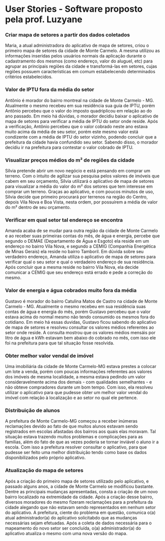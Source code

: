 # User Stories - Software proposto pela prof. Luzyane


### Criar mapa de setores a partir dos dados coletados

Maria, a atual administradora do aplicativo de mapa de setores, criou o primeiro mapa de setores da cidade de Monte Carmelo. A mesma utilizou as informações inseridas pelos usuários normais da aplicação durante o cadastramento dos mesmos (como endereço, valor do aluguel, etc) para agrupar as principais regiões da cidade e transformá-las em setores, cujas regiões possuem características em comum estabelecendo determinados critérios estabelecidos.

### Valor de IPTU fora da média do setor

Antônio é morador do bairro montreal na cidade de Monte Carmelo - MG. 
Atualmente o mesmo recebeu em sua residência sua guia de IPTU, porém Antônio percebeu que o valor do imposto quadriplicou em relação ao do ano passado. Em meio há dúvidas, o morador decidiu baixar o aplicativo de mapa de setores para verificar a média de IPTU do setor onde reside. Após a verificação, Antônio percebeu que o valor cobrado neste ano estava muito acima da média de seu setor, porém este mesmo valor está condizente com a média de IPTU do setor vizinho, podendo concluir que a prefeitura da cidade havia confundido seu setor.
Sabendo disso, o morador decidiu ir na prefeitura para contestar o valor cobrado de IPTU.

### Visualizar preços médios do m² de regiões da cidade

Sílvia pretende abrir um novo negócio e está pensando em comprar um terreno. 
Com o intuito de agilizar sua pesquisa pelos valores de imóveis que cabem em seu orçamento, Sílvia utilizará o aplicativo de mapa de setores para visualizar a média do valor do m² dos setores que tem interesse em comprar um terreno.
Graças ao aplicativo, e com poucos minutos de uso, Sílvia decide que primeiro procurará por terrenos na região do Centro, depois Vila Nova e Boa Vista, nesta ordem, por possuírem a média de valor do m² dentro de seu orçamento.

### Verificar em qual setor tal endereço se encontra

Amanda acaba de se mudar para outra região da cidade de Monte Carmelo e ao receber suas primeiras contas do mês, de água e energia, percebe que segundo o DEMAE (Departamento de Água e Esgoto) ela reside em um endereço no bairro Vila Nova, e segundo a CEMIG (Companhia Energética de Minas Gerais) ela reside no bairro Tamboril.
Em dúvida sobre seu verdadeiro endereço, Amanda utiliza o aplicativo de mapa de setores para verificar qual o seu setor e qual o verdadeiro endereço de sua residência. Após concluir que a mesma reside no bairro Vila Nova, ela decide comunicar a CEMIG que seu endereço está errado e pede a correção do mesmo.

### Valor de energia e água cobrados muito fora da média

Gustavo é morador do bairro Catulina Matos de Castro na cidade de Monte Carmelo - MG.
Atualmente o mesmo recebeu em sua residência suas contas de água e energia do mês, porém Gustavo percebeu que o valor estava acima do normal mesmo não tendo consumido os mesmos fora do cotidiano. Em meio há essas duvidas, Gustavo ficou sabendo do aplicativo de mapa de setores e resolveu consultar os valores médios referentes ao setor onde  reside. A consulta mostrou que os valores médios mensáis por litro de água e kWh estavam bem abaixo do cobrado no mês, com isso ele foi na prefeitura para que tal situação fosse resolvida.

### Obter melhor valor vendal de imóvel

Uma imobiliária da cidade de Monte Carmelo-MG estava prestes a colocar um lote a venda, porém com poucas informações referentes aos valores dos imóveis de mesma localidade, a mesma estava pedindo um valor consideravelmente acima dos demais - com qualidades semelhantes - e não obteve compradores durante um bom tempo.
Com isso, ela resolveu utilizar o aplicativo para que pudesse obter um melhor valor vendal do imóvel com relação à localização e ao setor no qual ele pertence.

### Distribuição de alunos

A prefeitura de Monte Carmelo-MG começou a receber inúmeras reclamações devido ao fato de que muitos alunos estavam sendo registrados em escolas afastadas dos bairros aos quais elas moravam.
Tal situação estava trazendo muitos problemas e complicações para as familias, além do fato de que as vezes poderia se tornar inviável o aluno ir a escola.
Com isso a prefeitura resolver consultar o aplicativo, para que pudesse ser feito uma melhor distribuição tendo como base os dados disponibilizados pelo próprio aplicativo.


### Atualização do mapa de setores

Após a criação do primeiro mapa de setores utilizado pelo aplicativo, e passado alguns anos, a cidade de Monte Carmelo se modificou bastante.
Dentre as principais mudanças apresentadas, consta a criação de um novo bairro localizado na extremidade da cidade. Após a criação desse bairro, diversos moradores do mesmo fizeram reclamações para a prefeitura da cidade alegando que não estavam sendo representados em nenhum setor do aplicativo. A prefeitura, ciente do problema em questão, comunica o(a) atual administrador(a) do aplicativo solicitabdo que as mudanças necessárias sejam efetuadas. Após a coleta de dados necessária para o mapeamento do novo setor ser concluída, o(a) administrador(a) do aplicativo atualiza o mesmo com uma nova versão do mapa.

